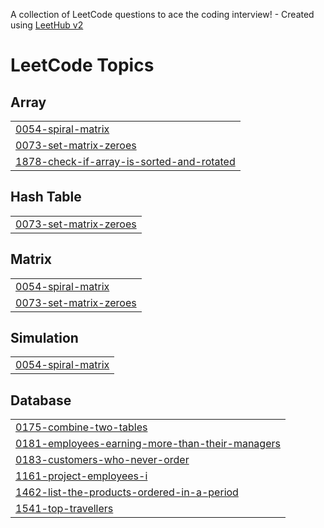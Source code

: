 A collection of LeetCode questions to ace the coding interview! - Created using [LeetHub v2](https://github.com/arunbhardwaj/LeetHub-2.0)
<!---LeetCode Topics Start-->
# LeetCode Topics
## Array
|  |
| ------- |
| [0054-spiral-matrix](https://github.com/Sunkara-Srinivas/leetcode/tree/master/0054-spiral-matrix) |
| [0073-set-matrix-zeroes](https://github.com/Sunkara-Srinivas/leetcode/tree/master/0073-set-matrix-zeroes) |
| [1878-check-if-array-is-sorted-and-rotated](https://github.com/Sunkara-Srinivas/leetcode/tree/master/1878-check-if-array-is-sorted-and-rotated) |
## Hash Table
|  |
| ------- |
| [0073-set-matrix-zeroes](https://github.com/Sunkara-Srinivas/leetcode/tree/master/0073-set-matrix-zeroes) |
## Matrix
|  |
| ------- |
| [0054-spiral-matrix](https://github.com/Sunkara-Srinivas/leetcode/tree/master/0054-spiral-matrix) |
| [0073-set-matrix-zeroes](https://github.com/Sunkara-Srinivas/leetcode/tree/master/0073-set-matrix-zeroes) |
## Simulation
|  |
| ------- |
| [0054-spiral-matrix](https://github.com/Sunkara-Srinivas/leetcode/tree/master/0054-spiral-matrix) |
## Database
|  |
| ------- |
| [0175-combine-two-tables](https://github.com/Sunkara-Srinivas/leetcode/tree/master/0175-combine-two-tables) |
| [0181-employees-earning-more-than-their-managers](https://github.com/Sunkara-Srinivas/leetcode/tree/master/0181-employees-earning-more-than-their-managers) |
| [0183-customers-who-never-order](https://github.com/Sunkara-Srinivas/leetcode/tree/master/0183-customers-who-never-order) |
| [1161-project-employees-i](https://github.com/Sunkara-Srinivas/leetcode/tree/master/1161-project-employees-i) |
| [1462-list-the-products-ordered-in-a-period](https://github.com/Sunkara-Srinivas/leetcode/tree/master/1462-list-the-products-ordered-in-a-period) |
| [1541-top-travellers](https://github.com/Sunkara-Srinivas/leetcode/tree/master/1541-top-travellers) |
<!---LeetCode Topics End-->